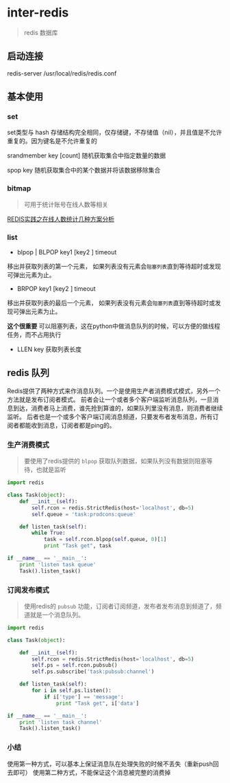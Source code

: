 # inter-redis

> redis 数据库

## 启动连接

redis-server /usr/local/redis/redis.conf

## 基本使用

### set

set类型与 hash 存储结构完全相同，仅存储键，不存储值（nil），并且值是不允许重复的。因为键名是不允许重复的

srandmember key [count] 随机获取集合中指定数量的数据

spop key 随机获取集合中的某个数据并将该数据移除集合

### bitmap

> 可用于统计账号在线人数等相关

[REDIS实践之在线人数统计几种方案分析](https://blog.csdn.net/hao508506/article/details/52496656/)

### list

* blpop | BLPOP key1 [key2 ] timeout

移出并获取列表的第一个元素， 如果列表没有元素会`阻塞列表`直到等待超时或发现可弹出元素为止。

* BRPOP key1 [key2 ] timeout

移出并获取列表的最后一个元素， 如果列表没有元素会`阻塞列表`直到等待超时或发现可弹出元素为止。

**这个很重要**
可以阻塞列表，这在python中做消息队列的时候，可以方便的做线程任务，而不占用执行

* LLEN key
获取列表长度

## redis 队列

Redis提供了两种方式来作消息队列。一个是使用生产者消费模式模式，另外一个方法就是发布订阅者模式。
前者会让一个或者多个客户端监听消息队列，一旦消息到达，消费者马上消费，谁先抢到算谁的，如果队列里没有消息，则消费者继续监听。
后者也是一个或多个客户端订阅消息频道，只要发布者发布消息，所有订阅者都能收到消息，订阅者都是ping的。

### 生产消费模式

> 要使用了redis提供的 `blpop` 获取队列数据，如果队列没有数据则阻塞等待，也就是监听

```py
import redis

class Task(object):
    def __init__(self):
        self.rcon = redis.StrictRedis(host='localhost', db=5)
        self.queue = 'task:prodcons:queue'

    def listen_task(self):
        while True:
            task = self.rcon.blpop(self.queue, 0)[1]
            print "Task get", task

if __name__ == '__main__':
    print 'listen task queue'
    Task().listen_task()
```

### 订阅发布模式

> 使用redis的 `pubsub` 功能，订阅者订阅频道，发布者发布消息到频道了，频道就是一个消息队列。

```py
import redis

class Task(object):

    def __init__(self):
        self.rcon = redis.StrictRedis(host='localhost', db=5)
        self.ps = self.rcon.pubsub()
        self.ps.subscribe('task:pubsub:channel')

    def listen_task(self):
        for i in self.ps.listen():
            if i['type'] == 'message':
                print "Task get", i['data']

if __name__ == '__main__':
    print 'listen task channel'
    Task().listen_task()
```

### 小结

使用第一种方式，可以基本上保证消息队在处理失败的时候不丢失（重新push回去即可）
使用第二种方式，不能保证这个消息被完整的消费掉